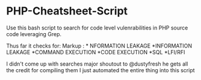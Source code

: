 # PHP-Cheatsheet-Script #
Use this bash script to search for code level vulenrabilities in PHP source code leveraging Grep.

Thus far it checks for: 
Markup : * NFORMATION LEAKAGE
*INFORMATION LEAKAGE
*COMMAND EXECUTION
*CODE EXECUTION
*SQL
*LFI/RFI

I didn't come up with searches major shoutout to @dustyfresh he gets all the credit for compiling them I just automated the entire thing into this script
